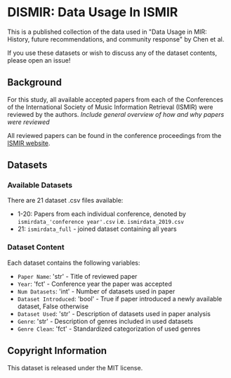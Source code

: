 # DISMIR: Data Usage In ISMIR
This is a published collection of the data used in "Data Usage in MIR: History, future recommendations, and community response" by Chen et al. 

If you use these datasets or wish to discuss any of the dataset contents, please open an issue!

## Background
For this study, all available accepted papers from each of the Conferences of the International Society of Music Information Retrieval (ISMIR) were reviewed by the authors. _Include general overview of how and why papers were reviewed_

All reviewed papers can be found in the conference proceedings from the [ISMIR website](http://ismir.net/conferences/).

## Datasets
### Available Datasets
There are 21 dataset .csv files available:
- 1-20: Papers from each individual conference, denoted by `ismirdata_'conference year'.csv` i.e. `ismirdata_2019.csv`
- 21: `ismirdata_full` - joined dataset containing all years

### Dataset Content
Each dataset contains the following variables:
- `Paper Name`: 'str' - Title of reviewed paper
- `Year`: 'fct' - Conference year the paper was accepted
- `Num Datasets`: 'int' - Number of datasets used in paper
- `Dataset Introduced`: 'bool' - True if paper introduced a newly available dataset, False otherwise
- `Dataset Used`: 'str' - Description of datasets used in paper analysis
- `Genre`: 'str' - Description of genres included in used datasets
- `Genre Clean`: 'fct' - Standardized categorization of used genres

## Copyright Information
This dataset is released under the MIT license.
